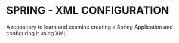# SPRING - XML CONFIGURATION

A repository to learn and examine creating a Spring Application and configuring it using XML. 